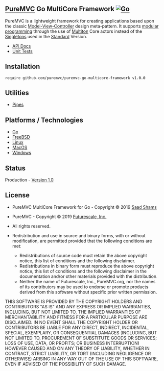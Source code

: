 ## [PureMVC](http://puremvc.github.com/) Go MultiCore Framework [![Go](https://github.com/PureMVC/puremvc-go-multicore-framework/actions/workflows/go.yml/badge.svg)](https://github.com/PureMVC/puremvc-go-multicore-framework/actions/workflows/go.yml)

PureMVC is a lightweight framework for creating applications based upon the classic [Model-View-Controller](http://en.wikipedia.org/wiki/Model-view-controller) design meta-pattern. It supports [modular programming](http://en.wikipedia.org/wiki/Modular_programming) through the use of [Multiton](http://en.wikipedia.org/wiki/Multiton) Core actors instead of the [Singletons](http://en.wikipedia.org/wiki/Singleton_pattern) used in the [Standard](https://github.com/PureMVC/puremvc-go-standard-framework/wiki) Version.

* [API Docs](https://godoc.org/github.com/PureMVC/puremvc-go-multicore-framework)
* [Unit Tests](http://puremvc.org/pages/images/screenshots/PureMVC-Shot-Go-Multicore-UnitTests.png)

## Installation
```
require github.com/puremvc/puremvc-go-multicore-framework v1.0.0
```

## Utilities
* [Pipes](https://github.com/PureMVC/puremvc-go-util-pipes/wiki)

## Platforms / Technologies
* [Go](https://en.wikipedia.org/wiki/Go_(programming_language))
* [FreeBSD](https://en.wikipedia.org/wiki/FreeBSD)
* [Linux](https://en.wikipedia.org/wiki/Linux)
* [MacOS](https://en.wikipedia.org/wiki/MacOS)
* [Windows](https://en.wikipedia.org/wiki/Microsoft_Windows)

## Status
Production - [Version 1.0](https://github.com/PureMVC/puremvc-go-multicore-framework/blob/master/VERSION)

## License
* PureMVC MultiCore Framework for Go - Copyright © 2019 [Saad Shams](https://www.linkedin.com/in/muizz/)
* PureMVC - Copyright © 2019 [Futurescale, Inc.](http://futurescale.com/)
* All rights reserved.

* Redistribution and use in source and binary forms, with or without modification, are permitted provided that the following conditions are met:

  * Redistributions of source code must retain the above copyright notice, this list of conditions and the following disclaimer.
  * Redistributions in binary form must reproduce the above copyright notice, this list of conditions and the following disclaimer in the documentation and/or other materials provided with the distribution.
  * Neither the name of Futurescale, Inc., PureMVC.org, nor the names of its contributors may be used to endorse or promote products derived from this software without specific prior written permission.

THIS SOFTWARE IS PROVIDED BY THE COPYRIGHT HOLDERS AND CONTRIBUTORS "AS IS" AND ANY EXPRESS OR IMPLIED WARRANTIES, INCLUDING, BUT NOT LIMITED TO, THE IMPLIED WARRANTIES OF MERCHANTABILITY AND FITNESS FOR A PARTICULAR PURPOSE ARE DISCLAIMED. IN NO EVENT SHALL THE COPYRIGHT HOLDER OR CONTRIBUTORS BE LIABLE FOR ANY DIRECT, INDIRECT, INCIDENTAL, SPECIAL, EXEMPLARY, OR CONSEQUENTIAL DAMAGES (INCLUDING, BUT NOT LIMITED TO, PROCUREMENT OF SUBSTITUTE GOODS OR SERVICES; LOSS OF USE, DATA, OR PROFITS; OR BUSINESS INTERRUPTION) HOWEVER CAUSED AND ON ANY THEORY OF LIABILITY, WHETHER IN CONTRACT, STRICT LIABILITY, OR TORT (INCLUDING NEGLIGENCE OR OTHERWISE) ARISING IN ANY WAY OUT OF THE USE OF THIS SOFTWARE, EVEN IF ADVISED OF THE POSSIBILITY OF SUCH DAMAGE.
